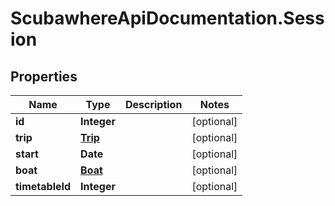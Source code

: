# ScubawhereApiDocumentation.Session

## Properties
Name | Type | Description | Notes
------------ | ------------- | ------------- | -------------
**id** | **Integer** |  | [optional] 
**trip** | [**Trip**](Trip.md) |  | [optional] 
**start** | **Date** |  | [optional] 
**boat** | [**Boat**](Boat.md) |  | [optional] 
**timetableId** | **Integer** |  | [optional] 


